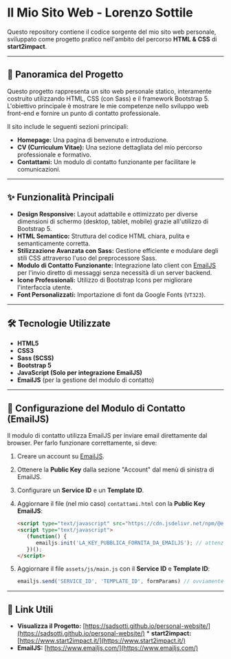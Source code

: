 # Il Mio Sito Web - Lorenzo Sottile

Questo repository contiene il codice sorgente del mio sito web personale, sviluppato come progetto pratico nell'ambito del percorso **HTML & CSS** di **start2impact**.

---

## 🚀 Panoramica del Progetto

Questo progetto rappresenta un sito web personale statico, interamente costruito utilizzando HTML, CSS (con Sass) e il framework Bootstrap 5. L'obiettivo principale è mostrare le mie competenze nello sviluppo web front-end e fornire un punto di contatto professionale.

Il sito include le seguenti sezioni principali:

* **Homepage:** Una pagina di benvenuto e introduzione.
* **CV (Curriculum Vitae):** Una sezione dettagliata del mio percorso professionale e formativo.
* **Contattami:** Un modulo di contatto funzionante per facilitare le comunicazioni.

---

## ✨ Funzionalità Principali

* **Design Responsive:** Layout adattabile e ottimizzato per diverse dimensioni di schermo (desktop, tablet, mobile) grazie all'utilizzo di Bootstrap 5.
* **HTML Semantico:** Struttura del codice HTML chiara, pulita e semanticamente corretta.
* **Stilizzazione Avanzata con Sass:** Gestione efficiente e modulare degli stili CSS attraverso l'uso del preprocessore Sass.
* **Modulo di Contatto Funzionante:** Integrazione lato client con [EmailJS](https://www.emailjs.com/) per l'invio diretto di messaggi senza necessità di un server backend.
* **Icone Professionali:** Utilizzo di Bootstrap Icons per migliorare l'interfaccia utente.
* **Font Personalizzati:** Importazione di font da Google Fonts (`VT323`).

---

## 🛠️ Tecnologie Utilizzate

* **HTML5**
* **CSS3**
* **Sass (SCSS)**
* **Bootstrap 5**
* **JavaScript (Solo per integrazione EmailJS)**
* **EmailJS** (per la gestione del modulo di contatto)

---

## 📧 Configurazione del Modulo di Contatto (EmailJS)

Il modulo di contatto utilizza EmailJS per inviare email direttamente dal browser. Per farlo funzionare correttamente, si deve:

1.  Creare un account su [EmailJS](https://www.emailjs.com/).
2.  Ottenere la **Public Key** dalla sezione "Account" dal menù di sinistra di EmailJS.
3.  Configurare un **Service ID** e un **Template ID**.
4.  Aggiornare il file (nel mio caso) `contattami.html` con la **Public Key EmailJS**:

    ```html
    <script type="text/javascript" src="https://cdn.jsdelivr.net/npm/@emailjs/browser@4/dist/email.min.js"></script> 
    <script type="text/javascript">
       (function() {
          emailjs.init('LA_KEY_PUBBLICA_FORNITA_DA_EMAILJS'); // attenzione alla source, a EmailJS piace cambiare!
       })();
    </script>
    ```
5.  Aggiornare il file `assets/js/main.js` con il **Service ID** e **Template ID**:
    ```javascript
    emailjs.send('SERVICE_ID', 'TEMPLATE_ID', formParams) // ovviamente, sostituire SERVICE_ID e TEMPLATE_ID
    ```

---

## 🔗 Link Utili

* **Visualizza il Progetto:** [https://sadsotti.github.io/personal-website/](https://sadsotti.github.io/personal-website/) * **start2impact:** [https://www.start2impact.it/](https://www.start2impact.it/)
* **EmailJS:** [https://www.emailjs.com/](https://www.emailjs.com/)
